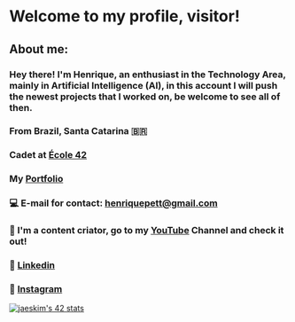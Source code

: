# Welcome to my profile, visitor!
## About me:
### Hey there! I'm Henrique, an enthusiast in the Technology Area, mainly in Artificial Intelligence (AI), in this account I will push the newest projects that I worked on, be welcome to see all of then.
### From Brazil, Santa Catarina 🇧🇷
### Cadet at [École 42](https://42.fr/en/homepage/)
### My [Portfolio](https://henriquepett.vercel.app/)
### 💻 E-mail for contact: henriquepett@gmail.com 
### 🍿 I'm a content criator, go to my [YouTube](https://www.youtube.com/channel/UCAG2EmgIXa8sbGYSFnUAldQ) Channel and check it out! 
### 💼 [Linkedin](https://www.linkedin.com/in/henrique-pett) 
### 📸 [Instagram](https://www.instagram.com/henr_pett) 
[![jaeskim's 42 stats](https://badge42.herokuapp.com/api/stats/intra_id)](https://github.com/hnass-pe/badge42)
